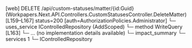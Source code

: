 [web] DELETE /api/custom-statuses/matter/{id:Guid}  (Workpapers.Next.API.Controllers.CustomStatusesController.DeleteMatter)  [L159–L167] status=200 [auth=AuthorizationPolicies.Administrator]
  └─ uses_service IControlledRepository<MatterStatus> (AddScoped)
    └─ method WriteQuery [L163]
      └─ ... (no implementation details available)
  └─ impact_summary
    └─ services 1
      └─ IControlledRepository<MatterStatus>

